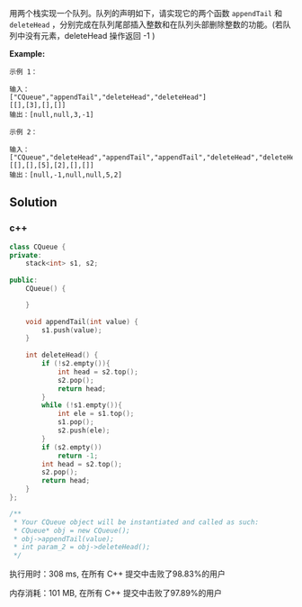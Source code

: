 用两个栈实现一个队列。队列的声明如下，请实现它的两个函数 `appendTail` 和 `deleteHead` ，分别完成在队列尾部插入整数和在队列头部删除整数的功能。(若队列中没有元素，deleteHead 操作返回 -1 )



 **Example:**

```
示例 1：

输入：
["CQueue","appendTail","deleteHead","deleteHead"]
[[],[3],[],[]]
输出：[null,null,3,-1]

示例 2：

输入：
["CQueue","deleteHead","appendTail","appendTail","deleteHead","deleteHead"]
[[],[],[5],[2],[],[]]
输出：[null,-1,null,null,5,2]
```

## Solution
### c++

```c++
class CQueue {
private:
    stack<int> s1, s2;
    
public:
    CQueue() {

    }
    
    void appendTail(int value) {
        s1.push(value);
    }
    
    int deleteHead() {
        if (!s2.empty()){
            int head = s2.top();
            s2.pop();
            return head;
        }
        while (!s1.empty()){
            int ele = s1.top();
            s1.pop();
            s2.push(ele);
        }
        if (s2.empty())
            return -1;
        int head = s2.top();
        s2.pop();
        return head;
    }
};

/**
 * Your CQueue object will be instantiated and called as such:
 * CQueue* obj = new CQueue();
 * obj->appendTail(value);
 * int param_2 = obj->deleteHead();
 */
```

执行用时：308 ms, 在所有 C++ 提交中击败了98.83%的用户

内存消耗：101 MB, 在所有 C++ 提交中击败了97.89%的用户